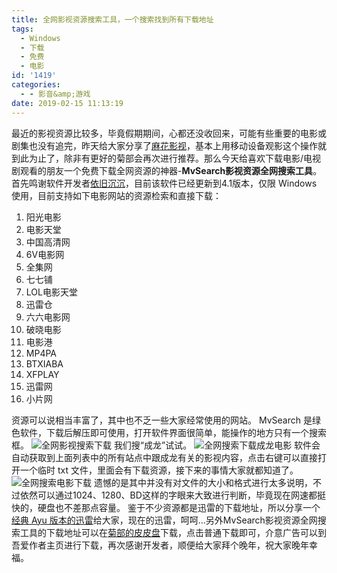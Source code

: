 ```yaml
---
title: 全网影视资源搜索工具，一个搜索找到所有下载地址
tags:
  - Windows
  - 下载
  - 免费
  - 电影
id: '1419'
categories:
  - - 影音&amp;游戏
date: 2019-02-15 11:13:19
---
```


最近的影视资源比较多，毕竟假期期间，心都还没收回来，可能有些重要的电影或剧集也没有追完，昨天给大家分享了[麻花影视](https://www.jubuzz.com/share/1418.html)，基本上用移动设备观影这个操作就到此为止了，除非有更好的菊部会再次进行推荐。那么今天给喜欢下载电影/电视剧观看的朋友一个免费下载全网资源的神器-**MvSearch影视资源全网搜索工具**。 首先鸣谢软件开发者[依旧沉沉](https://www.52pojie.cn/home.php?mod=space&uid=454365)，目前该软件已经更新到4.1版本，仅限 Windows 使用，目前支持如下电影网站的资源检索和直接下载：

1.  阳光电影
2.  电影天堂
3.  中国高清网
4.  6V电影网
5.  全集网
6.  七七铺
7.  LOL电影天堂
8.  迅雷仓
9.  六六电影网
10.  破晓电影
11.  电影港
12.  MP4PA
13.  BTXIABA
14.  XFPLAY
15.  迅雷网
16.  小片网

资源可以说相当丰富了，其中也不乏一些大家经常使用的网站。 MvSearch 是绿色软件，下载后解压即可使用，打开软件界面很简单，能操作的地方只有一个搜索框。 ![全网影视搜索下载](https://i.loli.net/2019/02/15/5c6628705de0f.jpg) 我们搜“成龙”试试。 ![全网搜索下载成龙电影](https://i.loli.net/2019/02/15/5c6628f8c9ecf.png) 软件会自动获取到上面列表中的所有站点中跟成龙有关的影视内容，点击右键可以直接打开一个临时 txt 文件，里面会有下载资源，接下来的事情大家就都知道了。 ![全网搜索电影下载](https://i.loli.net/2019/02/15/5c66294d92629.png) 遗憾的是其中并没有对文件的大小和格式进行太多说明，不过依然可以通过1024、1280、BD这样的字眼来大致进行判断，毕竟现在网速都挺快的，硬盘也不差那点容量。 鉴于不少资源都是迅雷的下载地址，所以分享一个[经典 Ayu 版本的迅雷](https://jubuzz.pipipan.com/fs/18034009-326221927)给大家，现在的迅雷，呵呵...另外MvSearch影视资源全网搜索工具的下载地址可以在[菊部的皮皮盘](https://jubuzz.pipipan.com/fs/18034009-336685857)下载，点击普通下载即可，介意广告可以到吾爱作者主页进行下载，再次感谢开发者，顺便给大家拜个晚年，祝大家晚年幸福。
